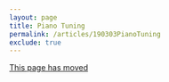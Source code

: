 ```yaml
---
layout: page
title: Piano Tuning
permalink: /articles/190303PianoTuning
exclude: true
---
```


<a href="/posts/piano-tuning">This page has moved</a>
